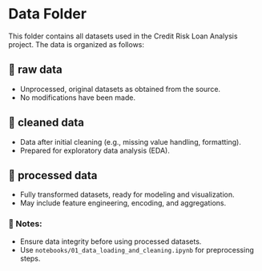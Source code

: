 # Data Folder

This folder contains all datasets used in the Credit Risk Loan Analysis project. The data is organized as follows:

## 📂 raw data  
- Unprocessed, original datasets as obtained from the source.  
- No modifications have been made.  

## 📂 cleaned data  
- Data after initial cleaning (e.g., missing value handling, formatting).  
- Prepared for exploratory data analysis (EDA).  

## 📂 processed data  
- Fully transformed datasets, ready for modeling and visualization.  
- May include feature engineering, encoding, and aggregations.  

### 🔹 Notes:
- Ensure data integrity before using processed datasets.  
- Use `notebooks/01_data_loading_and_cleaning.ipynb` for preprocessing steps.  
